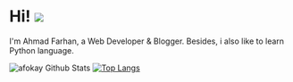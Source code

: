 # Hi! <img src="https://github.githubassets.com/images/icons/emoji/unicode/1f44b.png">

I'm Ahmad Farhan, a Web Developer & Blogger. Besides, i also like to learn Python language.

![afokay Github Stats](https://github-readme-stats.vercel.app/api?username=afokay&show_icons=true&theme=dracula) [![Top Langs](https://github-readme-stats.vercel.app/api/top-langs/?username=afokay&layout=compact&theme=dracula)](https://github.com/afokay/github-readme-stats)
